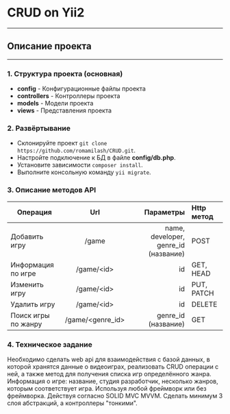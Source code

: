 # CRUD on Yii2

---
## Описание проекта

---
### 1.  Структура проекта (основная)
   - **config** - Конфигурационные файлы проекта
   - **controllers** - Контроллеры проекта
   - **models** - Модели проекта
   - **views** - Представления проекта


### 2. Развёртывание

- Склонируйте проект `git clone https://github.com/romamilash/CRUD.git`.
- Настройте подключение к БД в файле **config/db.php**.
- Установите зависимости `composer install`.
- Выполните консольную команду `yii migrate`.

### 3. Описание методов API

| Операция            |        Url        |                                              Параметры | Http метод |
|---------------------|:-----------------:|-------------------------------------------------------:|:-----------|
| Добавить игру       |       /game       |                   name, developer, genre_id (название) | POST       |
| Информация по игре  |    /game/\<id>    |                                                     id | GET, HEAD  |
| Изменить игру       |    /game/\<id>    |                                                     id | PUT, PATCH |
| Удалить игру        |    /game/\<id>    |                                                     id | DELETE     |
| Поиск игры по жанру | /game/\<genre_id> |                                    genre_id (название) | GET        |

### 4. Техническое задание

   Необходимо сделать web api для взаимодействия с базой данных, в которой хранятся данные о видеоиграх, реализовать CRUD операции с ней, а также метод для получения списка игр определённого жанра.
   Информация о игре: название, студия разработчик, несколько жанров, которым соответствует игра.
   Используя любой фреймворк или без фреймворка.
   Действуя согласно SOLID MVC MVVM.
   Сделать минимум 3 слоя абстракций, а контроллеры "тонкими".
